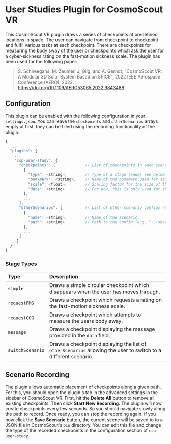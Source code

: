 <!-- 
SPDX-FileCopyrightText: German Aerospace Center (DLR) <cosmoscout@dlr.de>
SPDX-License-Identifier: CC-BY-4.0
 -->

# User Studies Plugin for CosmoScout VR

This CosmoScout VR plugin draws a series of checkpoints at predefined locations in space.
The user can navigate from checkpoint to checkpoint and fulfil various tasks at each checkpoint.
There are checkpoints for measuring the body sway of the user or checkpoints which ask the user for a cyber-sickness rating on the fast-motion sickness scale.
The plugin has been used for the following paper:

> S. Schneegans, M. Zeumer, J. Gilg, and A. Gerndt, "CosmoScout VR: A Modular 3D Solar System Based on SPICE", 2022 IEEE Aerospace Conference (AERO), 2022. https://doi.org/10.1109/AERO53065.2022.9843488

## Configuration

This plugin can be enabled with the following configuration in your `settings.json`.
You can leave the `checkpoints` and `otherScenarios` arrays empty at first, they can be filled using the recording functionality of the plugin.

```js
{
  ...
  "plugins": {
    ...
    "csp-user-study": {
      "checkpoints": [             // List of checkpoints in each scenario
        {
          "type": <string>,        // Type of a stage (enum) see below for stage types
          "bookmark": <string>,    // Name of the bookmark used for stage position
          "scale": <float>,        // Scaling factor for the size of the web view
          "data": <string>         // For now, this is only used for the message of eMessage checkpoints
        },
        ...
      ],
      "otherScenarios": [          // List of other scenario configs related to the current scenario
        {
          "name": <string>,        // Name of the scenario
          "path": <string>         // Path to the config (e.g. "../share/scenes/scenario_name.json")
        },
        ...
      ]
     }
  }
}
```

### Stage Types

| Type             | Description |
|:-----------------|:------------|
| `simple`         | Draws a simple circular checkpoint which disappears when the user has moves through. |
| `requestFMS`     | Draws a checkpoint which requests a rating on the fast-motion sickness scale. |
| `requestCOG`     | Draws a checkpoint which attempts to measure the users body sway. |
| `message`        | Draws a checkpoint displaying the message provided in the `data` field. |
| `switchScenario` | Draws a checkpoint displaying the list of `otherScenarios` allowing the user to switch to a different scenario. |

## Scenario Recording

The plugin allows automatic placement of checkpoints along a given path.
For this, you should open the plugin's tab in the advanced settings in the sidebar of CosmoScout VR.
First, hit the **Delete All** button to remove all existing checkpoints.
Then click **Start New Recording**.
The plugin will now create checkpoints every few seconds.
So you should navigate slowly along the path to record.
Once ready, you can stop the recording again.
If you now click the **Save Scenario** button, the current scene will be saved to to a JSON file in CosmoScout's `bin` directory.
You can edit this file and change the type of the recorded checkpoints in the configuration section of `csp-user-study`.